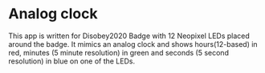 # Analog clock

This app is written for Disobey2020 Badge with 12 Neopixel LEDs placed around the badge. It mimics an analog clock and shows hours(12-based) in red, minutes (5 minute resolution) in green and seconds (5 second resolution) in blue on one of the LEDs.
